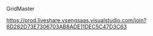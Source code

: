 GridMaster

https://prod.liveshare.vsengsaas.visualstudio.com/join?6D282D73E7306703AB8ADE11DEC5C47D3C63
